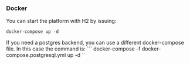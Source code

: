 ### Docker

You can start the platform with H2 by issuing:
```
docker-compose up -d
```

If you need a postgres backend, you can use a different docker-compose
file. In this case the command is: ``` docker-compose -f docker-compose.postgresql.yml up -d ``